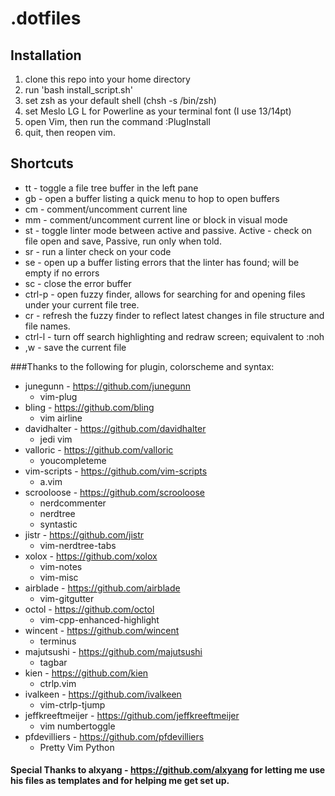 # .dotfiles

## Installation
1. clone this repo into your home directory
2. run 'bash install_script.sh'
3. set zsh as your default shell (chsh -s /bin/zsh)
4. set Meslo LG L for Powerline as your terminal font (I use 13/14pt)
3. open Vim, then run the command :PlugInstall
4. quit, then reopen vim.

## Shortcuts
* tt - toggle a file tree buffer in the left pane
* gb - open a buffer listing a quick menu to hop to open buffers
* cm - comment/uncomment current line
* mm - comment/uncomment current line or block in visual mode
* st - toggle linter mode between active and passive. Active - check on file open and
  save, Passive, run only when told.
* sr - run a linter check on your code
* se - open up a buffer listing errors that the linter has found; will be empty if no
  errors
* sc - close the error buffer
* ctrl-p - open fuzzy finder, allows for searching for and opening files under your
  current file tree.
* cr - refresh the fuzzy finder to reflect latest changes in file structure and file
  names.
* ctrl-l - turn off search highlighting and redraw screen; equivalent to :noh
* ,w - save the current file



###Thanks to the following for plugin, colorscheme and syntax:
* junegunn - https://github.com/junegunn
  * vim-plug
* bling - https://github.com/bling
  * vim airline
* davidhalter - https://github.com/davidhalter
  * jedi vim
* valloric - https://github.com/valloric
  * youcompleteme
* vim-scripts - https://github.com/vim-scripts
  * a.vim
* scrooloose - https://github.com/scrooloose
  * nerdcommenter
  * nerdtree
  * syntastic
* jistr - https://github.com/jistr
  * vim-nerdtree-tabs
* xolox - https://github.com/xolox
  * vim-notes
  * vim-misc
* airblade - https://github.com/airblade
  * vim-gitgutter
* octol - https://github.com/octol
  * vim-cpp-enhanced-highlight
* wincent - https://github.com/wincent
  * terminus
* majutsushi - https://github.com/majutsushi
  * tagbar
* kien - https://github.com/kien
  * ctrlp.vim
* ivalkeen - https://github.com/ivalkeen
  * vim-ctrlp-tjump
* jeffkreeftmeijer - https://github.com/jeffkreeftmeijer
  * vim numbertoggle
* pfdevilliers - https://github.com/pfdevilliers
  * Pretty Vim Python
  
#### Special Thanks to alxyang - https://github.com/alxyang for letting me use his files as templates and for helping me get set up.
